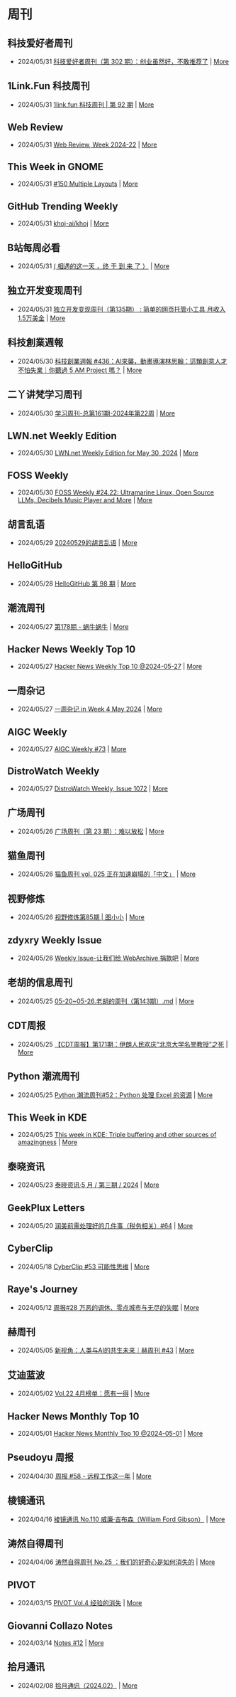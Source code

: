 # 周刊

## 科技爱好者周刊
- 2024/05/31 [科技爱好者周刊（第 302 期）：创业虽然好，不敢推荐了](http://www.ruanyifeng.com/blog/2024/05/weekly-issue-302.html) | [More](channels/%E7%A7%91%E6%8A%80%E7%88%B1%E5%A5%BD%E8%80%85%E5%91%A8%E5%88%8A.md)

## 1Link.Fun 科技周刊
- 2024/05/31 [1link.fun 科技周刊 | 第 92 期](https://1link.fun/blog/issue/issue92/) | [More](channels/1Link.Fun%20%E7%A7%91%E6%8A%80%E5%91%A8%E5%88%8A.md)

## Web Review
- 2024/05/31 [Web Review, Week 2024-22](https://ervin.ipsquad.net/blog/2024/05/31/web-review-week-2024-22/) | [More](channels/Web%20Review.md)

## This Week in GNOME
- 2024/05/31 [#150 Multiple Layouts](https://thisweek.gnome.org/posts/2024/05/twig-150/) | [More](channels/This%20Week%20in%20GNOME.md)

## GitHub Trending Weekly
- 2024/05/31 [khoj-ai/khoj](https://github.com/khoj-ai/khoj) | [More](channels/GitHub%20Trending%20Weekly.md)

## B站每周必看
- 2024/05/31 [( 相遇的这一天 ，终 于 到 来 了 ）](https://www.bilibili.com/video/BV1Ci421m7G4) | [More](channels/B%E7%AB%99%E6%AF%8F%E5%91%A8%E5%BF%85%E7%9C%8B.md)

## 独立开发变现周刊
- 2024/05/31 [独立开发变现周刊（第135期） : 简单的网页托管小工具  月收入1.5万美金](https://www.ezindie.com/weekly/issue-135) | [More](channels/%E7%8B%AC%E7%AB%8B%E5%BC%80%E5%8F%91%E5%8F%98%E7%8E%B0%E5%91%A8%E5%88%8A.md)

## 科技創業週報
- 2024/05/30 [科技創業週報 #436：AI來襲，動畫導演林思翰：這類創意人才不怕失業｜你聽過 5 AM Project 嗎？](https://blog.starrocket.io/posts/newsletter-2024-05-30/) | [More](channels/%E7%A7%91%E6%8A%80%E5%89%B5%E6%A5%AD%E9%80%B1%E5%A0%B1.md)

## 二丫讲梵学习周刊
- 2024/05/30 [学习周刊-总第161期-2024年第22周](https://wiki.eryajf.net/pages/a02638/) | [More](channels/%E4%BA%8C%E4%B8%AB%E8%AE%B2%E6%A2%B5%E5%AD%A6%E4%B9%A0%E5%91%A8%E5%88%8A.md)

## LWN.net Weekly Edition
- 2024/05/30 [LWN.net Weekly Edition for May 30, 2024](https://lwn.net/Articles/974709/) | [More](channels/LWN.net%20Weekly%20Edition.md)

## FOSS Weekly
- 2024/05/30 [FOSS Weekly #24.22: Ultramarine Linux, Open Source LLMs, Decibels Music Player and More](https://itsfoss.com/newsletter/foss-weekly-24-22/) | [More](channels/FOSS%20Weekly.md)

## 胡言乱语
- 2024/05/29 [20240529的胡言乱语](https://www.bboy.app/2024/05/29/20240529%E7%9A%84%E8%83%A1%E8%A8%80%E4%B9%B1%E8%AF%AD/) | [More](channels/%E8%83%A1%E8%A8%80%E4%B9%B1%E8%AF%AD.md)

## HelloGitHub
- 2024/05/28 [HelloGitHub 第 98 期](https://hellogithub.com/periodical/volume/98) | [More](channels/HelloGitHub.md)

## 潮流周刊
- 2024/05/27 [第178期 - 蜗牛蜗牛](https://weekly.tw93.fun/posts/178-%E8%9C%97%E7%89%9B%E8%9C%97%E7%89%9B/) | [More](channels/%E6%BD%AE%E6%B5%81%E5%91%A8%E5%88%8A.md)

## Hacker News Weekly Top 10
- 2024/05/27 [Hacker News Weekly Top 10 @2024-05-27](https://github.com/headllines/hackernews-weekly/issues/234) | [More](channels/Hacker%20News%20Weekly%20Top%2010.md)

## 一周杂记
- 2024/05/27 [一周杂记 in Week 4 May 2024](http://kingsamchen.github.io/2024/05/27/weekly-2024-may-4/) | [More](channels/%E4%B8%80%E5%91%A8%E6%9D%82%E8%AE%B0.md)

## AIGC Weekly
- 2024/05/27 [AIGC Weekly #73](https://quail.ink/op7418/p/aigc-weekly-73) | [More](channels/AIGC%20Weekly.md)

## DistroWatch Weekly
- 2024/05/27 [DistroWatch Weekly, Issue 1072](https://distrowatch.com/weekly.php?issue=20240527) | [More](channels/DistroWatch%20Weekly.md)

## 广场周刊
- 2024/05/26 [广场周刊（第 23 期）：难以放松](https://immmmm.com/weekly-23-20240526/) | [More](channels/%E5%B9%BF%E5%9C%BA%E5%91%A8%E5%88%8A.md)

## 猫鱼周刊
- 2024/05/26 [猫鱼周刊 vol. 025 正在加速崩塌的「中文」](https://ameow.xyz/archives/weekly-025) | [More](channels/%E7%8C%AB%E9%B1%BC%E5%91%A8%E5%88%8A.md)

## 视野修炼
- 2024/05/26 [视野修炼第85期 | 图小小](https://sugarat.top/weekly/2024-05-26.html) | [More](channels/%E8%A7%86%E9%87%8E%E4%BF%AE%E7%82%BC.md)

## zdyxry Weekly Issue
- 2024/05/26 [Weekly Issue-让我们给 WebArchive 捐款吧](https://zdyxry.github.io/2024/05/26/Weekly-Issue-%E8%AE%A9%E6%88%91%E4%BB%AC%E7%BB%99-WebArchive-%E6%8D%90%E6%AC%BE%E5%90%A7/) | [More](channels/zdyxry%20Weekly%20Issue.md)

## 老胡的信息周刊
- 2024/05/25 [05-20~05-26.老胡的周刊（第143期）.md](https://weekly.howie6879.com/2024/05-20~05-26.老胡的周刊（第143期）.html) | [More](channels/%E8%80%81%E8%83%A1%E7%9A%84%E4%BF%A1%E6%81%AF%E5%91%A8%E5%88%8A.md)

## CDT周报
- 2024/05/25 [【CDT周报】第171期：伊朗人民欢庆“北京大学名誉教授”之死](https://chinadigitaltimes.net/chinese/708195.html) | [More](channels/CDT%E5%91%A8%E6%8A%A5.md)

## Python 潮流周刊
- 2024/05/25 [Python 潮流周刊#52：Python 处理 Excel 的资源](https://pythoncat.top/posts/2024-05-25-weekly/) | [More](channels/Python%20%E6%BD%AE%E6%B5%81%E5%91%A8%E5%88%8A.md)

## This Week in KDE
- 2024/05/25 [This week in KDE: Triple buffering and other sources of amazingness](https://pointieststick.com/2024/05/25/this-week-in-kde-triple-buffering-and-other-sources-of-amazingness/) | [More](channels/This%20Week%20in%20KDE.md)

## 泰晓资讯
- 2024/05/23 [泰晓资讯·5 月 / 第三期 / 2024](https://tinylab.org/tinylab-weekly-05-3rd-2024/) | [More](channels/%E6%B3%B0%E6%99%93%E8%B5%84%E8%AE%AF.md)

## GeekPlux Letters
- 2024/05/20 [润美前需处理好的几件事（税务相关）#64](https://letters.geekplux.com/64/) | [More](channels/GeekPlux%20Letters.md)

## CyberClip
- 2024/05/18 [CyberClip #53 可能性思维](https://shyrz.me/53-possibility-thinking/) | [More](channels/CyberClip.md)

## Raye's Journey
- 2024/05/12 [周报#28 万恶的调休、零点城市与无尽的失眠](https://xlog.app/api/redirection?characterId=51803&noteId=1678) | [More](channels/Raye%27s%20Journey.md)

## 赫周刊
- 2024/05/05 [新视角：人类与AI的共生未来｜赫周刊 #43](https://www.cliveshd.com/newsletter-43/) | [More](channels/%E8%B5%AB%E5%91%A8%E5%88%8A.md)

## 艾迪蓝波
- 2024/05/02 [Vol.22 4月榜单：愿有一得](https://www.idnunber.top/article/f6caac8a-fb04-4a4a-b957-b1f9ef697e62) | [More](channels/%E8%89%BE%E8%BF%AA%E8%93%9D%E6%B3%A2.md)

## Hacker News Monthly Top 10
- 2024/05/01 [Hacker News Monthly Top 10 @2024-05-01](https://github.com/headllines/hackernews-monthly/issues/69) | [More](channels/Hacker%20News%20Monthly%20Top%2010.md)

## Pseudoyu 周报
- 2024/04/30 [周报 #58 - 远程工作这一年](https://www.pseudoyu.com/zh/2024/04/30/weekly_review_20240430/) | [More](channels/Pseudoyu%20%E5%91%A8%E6%8A%A5.md)

## 棱镜通讯
- 2024/04/16 [棱镜通讯 No.110 威廉·吉布森（William Ford Gibson）](https://wangyurui.com/posts/leng-jing-tong-xun-no-110-wei-lian-ji-bu-sen-wil-89a7a855) | [More](channels/%E6%A3%B1%E9%95%9C%E9%80%9A%E8%AE%AF.md)

## 涛然自得周刊
- 2024/04/06 [涛然自得周刊 No.25 ：我们的好奇心是如何消失的](http://heyitao.com/post/beyond-code-weekly-025) | [More](channels/%E6%B6%9B%E7%84%B6%E8%87%AA%E5%BE%97%E5%91%A8%E5%88%8A.md)

## PIVOT
- 2024/03/15 [PIVOT Vol.4 经验的消失](https://anotherdayu.com/2024/5657/) | [More](channels/PIVOT.md)

## Giovanni Collazo Notes
- 2024/03/14 [Notes #12](https://gcollazo.com/notes-12-2/) | [More](channels/Giovanni%20Collazo%20Notes.md)

## 拾月通讯
- 2024/02/08 [拾月通讯（2024.02）](https://www.skyue.com/24020822.html) | [More](channels/%E6%8B%BE%E6%9C%88%E9%80%9A%E8%AE%AF.md)


